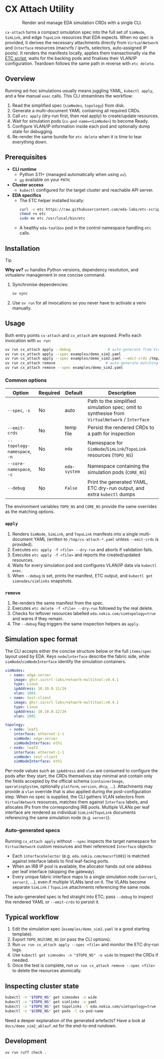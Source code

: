 # CX Attach Utility

<p align="center">
  Render and manage EDA simulation CRDs with a single CLI.
</p>

`cx-attach` turns a compact simulation spec into the full set of
`SimNode`, `SimLink`, and edge `TopoLink` resources that EDA expects. When no
spec is provided, it derives the necessary attachments directly from
`VirtualNetwork` and `Interface` resources (macvrfs / ipvrfs, selectors,
auto-assigned IP pools). It renders the manifests locally, applies them
transactionally via the [ETC script](https://github.com/eda-labs/etc-script),
waits for the backing pods and finalises their VLAN/IP configuration. Teardown
follows the same path in reverse with `etc delete`.

## Overview

Running ad-hoc simulations usually means juggling YAML, `kubectl apply`, and a
few manual `exec` calls. This CLI streamlines the workflow:

1. Read the simplified spec (`simNodes`, `topology`) from disk.
2. Generate a multi-document YAML containing all required CRDs.
3. Call `etc apply` (dry-run first, then real apply) to create/update resources.
4. Wait for simulation pods (`cx-pod-name=<SimNode>`) to become Ready.
5. Configure VLAN/IP information inside each pod and optionally dump state for
   debugging.
6. Re-render the same bundle for `etc delete` when it is time to tear everything
   down.

## Prerequisites

- **CLI runtime**
  - Python 3.11+ (managed automatically when using `uv`).
  - [`uv`](https://docs.astral.sh/uv/) available on your `PATH`.
- **Cluster access**
  - `kubectl` configured for the target cluster and reachable API server.
- **EDA specifics**
  - The ETC helper installed locally:
    ```bash
    curl -o etc https://raw.githubusercontent.com/eda-labs/etc-script/refs/heads/main/etc.sh
    chmod +x etc
    sudo mv etc /usr/local/bin/etc
    ```
  - A healthy `eda-toolbox` pod in the control namespace handling `etc` calls.

## Installation

> [!TIP]
> **Why uv?** `uv` handles Python versions, dependency resolution, and
> virtualenv management in one concise command.

1. Synchronise dependencies:
   ```bash
   uv sync
   ```
2. Use `uv run` for all invocations so you never have to activate a venv
   manually.

## Usage

Both entry points `cx-attach` and `cx_attach` are exposed. Prefix each invocation
with `uv run`:

```bash
uv run cx_attach apply --debug                 # auto-generate from VirtualNetwork/Interface resources
uv run cx_attach apply --spec examples/demo_sim2.yaml
uv run cx_attach apply --spec examples/demo_sim2.yaml --emit-crds /tmp/sim.yaml
uv run cx_attach remove                       # auto-generate matching removal bundle
uv run cx_attach remove --spec examples/demo_sim2.yaml
```

### Common options

| Option | Required | Default | Description |
|--------|----------|---------|-------------|
| `--spec`, `-s` | No | auto | Path to the simplified simulation spec; omit to synthesise from `VirtualNetwork` / `Interface` |
| `--emit-crds` | No | temp file | Persist the rendered CRDs to a path for inspection |
| `--topology-namespace`, `-n` | No | `eda` | Namespace for `SimNode`/`SimLink`/`TopoLink` resources (`TOPO_NS`) |
| `--core-namespace`, `-c` | No | `eda-system` | Namespace containing the simulation pods (`CORE_NS`) |
| `--debug` | No | `False` | Print the generated YAML, ETC dry-run output, and extra `kubectl` dumps |

The environment variables `TOPO_NS` and `CORE_NS` provide the same overrides as
the matching options.

### `apply`

1. Renders `SimNode`, `SimLink`, and `TopoLink` manifests into a single
   multi-document YAML (written to `/tmp/cx-attach-*.yaml` unless `--emit-crds`
   is provided).
2. Executes `etc apply -f <file> --dry-run` and aborts if validation fails.
3. Executes `etc apply -f <file>` and reports the created/updated resources.
4. Waits for every simulation pod and configures VLAN/IP data via `kubectl
   exec`.
5. When `--debug` is set, prints the manifest, ETC output, and
   `kubectl get simnodes/simlinks` snapshots.

### `remove`

1. Re-renders the same manifest from the spec.
2. Executes `etc delete -f <file> --dry-run` followed by the real delete.
3. Checks for leftover resources labelled `eda.nokia.com/simtopology=true` and
   warns if they remain.
4. The `--debug` flag triggers the same inspection helpers as `apply`.

## Simulation spec format

The CLI accepts either the concise structure below or the full `items/spec`
layout used by EDA. Keys `node`/`interface` describe the fabric side, while
`simNode`/`simNodeInterface` identify the simulation containers.

```yaml
simNodes:
  - name: edge-server
    image: ghcr.io/srl-labs/network-multitool:v0.4.1
    type: Linux
    ipAddress: 10.10.0.11/24
    vlan: 1001
  - name: test-client
    image: ghcr.io/srl-labs/network-multitool:v0.4.1
    type: Linux
    ipAddress: 10.10.0.12/24
    vlan: 1001

topology:
  - node: leaf1
    interface: ethernet-1-1
    simNode: edge-server
    simNodeInterface: eth1
  - node: leaf2
    interface: ethernet-1-1
    simNode: test-client
    simNodeInterface: eth1
```

Per-node values such as `ipAddress` and `vlan` are consumed to configure the
pods after they start; the CRDs themselves stay minimal and contain only the
fields accepted by the official schema (`containerImage`, `operatingSystem`,
optionally `platform`, `version`, `dhcp`, …). Attachments may provide a `vlan`
override that is also applied during the post-configuration step. When no spec
is supplied, the CLI gathers VLAN selectors from `VirtualNetwork` resources,
matches them against `Interface` labels, and allocates IPs from the corresponding
IRB pools. Multiple VLANs per leaf interface are rendered as individual
`SimLink`/`TopoLink` documents referencing the same simulation node (e.g.
`server1`).

### Auto-generated specs

Running `cx_attach apply` without `--spec` inspects the target namespace for
`VirtualNetwork` custom resources and their referenced `Interface` objects:

- Each `interfaceSelector` (e.g. `eda.nokia.com/macvrf1001`) is matched against
  interface labels to find leaf-facing ports.
- When an IRB IP pool is available, the allocator hands out one address per
  leaf interface (skipping the gateway).
- Every unique fabric interface maps to a single simulation node (`server1`,
  `server2`, …), even if multiple VLANs land on it. The VLANs become separate
  `SimLink` / `TopoLink` attachments referencing the same node.

The auto-generated spec is fed straight into ETC; pass `--debug` to inspect the
rendered YAML or `--emit-crds` to persist it.

## Typical workflow

1. Edit the simulation spec (`examples/demo_sim2.yaml` is a good starting
   template).
2. Export `TOPO_NS`/`CORE_NS` (or pass the CLI options).
3. Run `uv run cx_attach apply --spec <file>` and monitor the ETC dry-run logs.
4. Use `kubectl get simnodes -n "$TOPO_NS" -o wide` to inspect the CRDs if
   needed.
5. Once the test is complete, run `uv run cx_attach remove --spec <file>` to
   delete the resources atomically.

## Inspecting cluster state

```bash
kubectl -n "$TOPO_NS" get simnodes -o wide
kubectl -n "$TOPO_NS" get simlinks -o yaml
kubectl -n "$TOPO_NS" get topolinks -l eda.nokia.com/simtopology=true -o yaml
kubectl -n "$CORE_NS" get pods -l cx-pod-name
```

Need a deeper explanation of the generated artefacts? Have a look at
`docs/demo_sim2_ablauf.md` for the end-to-end rundown.

## Development

```bash
uv run ruff check .
```
